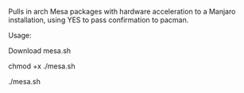 Pulls in arch Mesa packages with hardware acceleration to a Manjaro installation, using YES to pass confirmation to pacman.

Usage:

Download mesa.sh

chmod +x ./mesa.sh

./mesa.sh
